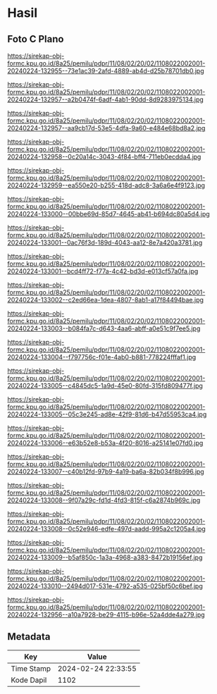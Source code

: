 # Hasil

## Foto C Plano

https://sirekap-obj-formc.kpu.go.id/8a25/pemilu/pdpr/11/08/02/20/02/1108022002001-20240224-132955--73e1ac39-2afd-4889-ab4d-d25b78701db0.jpg

https://sirekap-obj-formc.kpu.go.id/8a25/pemilu/pdpr/11/08/02/20/02/1108022002001-20240224-132957--a2b0474f-6adf-4ab1-90dd-8d9283975134.jpg

https://sirekap-obj-formc.kpu.go.id/8a25/pemilu/pdpr/11/08/02/20/02/1108022002001-20240224-132957--aa9cb17d-53e5-4dfa-9a60-e484e68bd8a2.jpg

https://sirekap-obj-formc.kpu.go.id/8a25/pemilu/pdpr/11/08/02/20/02/1108022002001-20240224-132958--0c20a14c-3043-4f84-bff4-711eb0ecdda4.jpg

https://sirekap-obj-formc.kpu.go.id/8a25/pemilu/pdpr/11/08/02/20/02/1108022002001-20240224-132959--ea550e20-b255-418d-adc8-3a6a6e4f9123.jpg

https://sirekap-obj-formc.kpu.go.id/8a25/pemilu/pdpr/11/08/02/20/02/1108022002001-20240224-133000--00bbe69d-85d7-4645-ab41-b694dc80a5d4.jpg

https://sirekap-obj-formc.kpu.go.id/8a25/pemilu/pdpr/11/08/02/20/02/1108022002001-20240224-133001--0ac76f3d-189d-4043-aa12-8e7a420a3781.jpg

https://sirekap-obj-formc.kpu.go.id/8a25/pemilu/pdpr/11/08/02/20/02/1108022002001-20240224-133001--bcd4ff72-f77a-4c42-bd3d-e013cf57a0fa.jpg

https://sirekap-obj-formc.kpu.go.id/8a25/pemilu/pdpr/11/08/02/20/02/1108022002001-20240224-133002--c2ed66ea-1dea-4807-8ab1-a17f84494bae.jpg

https://sirekap-obj-formc.kpu.go.id/8a25/pemilu/pdpr/11/08/02/20/02/1108022002001-20240224-133003--b084fa7c-d643-4aa6-abff-a0e51c9f7ee5.jpg

https://sirekap-obj-formc.kpu.go.id/8a25/pemilu/pdpr/11/08/02/20/02/1108022002001-20240224-133004--f797756c-f01e-4ab0-b881-778224fffaf1.jpg

https://sirekap-obj-formc.kpu.go.id/8a25/pemilu/pdpr/11/08/02/20/02/1108022002001-20240224-133005--c4845dc5-1a9d-45e0-80fd-315fd809477f.jpg

https://sirekap-obj-formc.kpu.go.id/8a25/pemilu/pdpr/11/08/02/20/02/1108022002001-20240224-133005--05c3e245-ad8e-42f9-81d6-b47d55953ca4.jpg

https://sirekap-obj-formc.kpu.go.id/8a25/pemilu/pdpr/11/08/02/20/02/1108022002001-20240224-133006--e63b52e8-b53a-4f20-8016-a25141e07fd0.jpg

https://sirekap-obj-formc.kpu.go.id/8a25/pemilu/pdpr/11/08/02/20/02/1108022002001-20240224-133007--c40b12fd-97b9-4a19-ba6a-82b034f8b996.jpg

https://sirekap-obj-formc.kpu.go.id/8a25/pemilu/pdpr/11/08/02/20/02/1108022002001-20240224-133008--9f07a29c-fd1d-4fd3-815f-c6a2874b969c.jpg

https://sirekap-obj-formc.kpu.go.id/8a25/pemilu/pdpr/11/08/02/20/02/1108022002001-20240224-133008--0c52e946-edfe-497d-aadd-995a2c1205a4.jpg

https://sirekap-obj-formc.kpu.go.id/8a25/pemilu/pdpr/11/08/02/20/02/1108022002001-20240224-133009--b5af850c-1a3a-4968-a383-8472b19156ef.jpg

https://sirekap-obj-formc.kpu.go.id/8a25/pemilu/pdpr/11/08/02/20/02/1108022002001-20240224-133010--2494d017-531e-4792-a535-025bf50c6bef.jpg

https://sirekap-obj-formc.kpu.go.id/8a25/pemilu/pdpr/11/08/02/20/02/1108022002001-20240224-132956--a10a7928-be29-4115-b96e-52a4dde4a279.jpg


## Metadata

| Key        | Value               |
| ---------- | ------------------- |
| Time Stamp | 2024-02-24 22:33:55 |
| Kode Dapil | 1102                |



